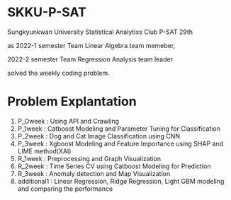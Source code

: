 # SKKU-P-SAT
Sungkyunkwan University Statistical Analytixs Club P-SAT 29th

as 2022-1 semester Team Linear Algebra team memeber,

2022-2 semester Team Regression Analysis team leader

solved the weekly coding problem.

# Problem Explantation
1. P_Oweek : Using API and Crawling
2. P_1week : Catboost Modeling and Parameter Tuning for Classification
3. P_2week : Dog and Cat Image Classification using CNN
4. P_3week : Xgboost Modeling and Feature Importance using SHAP and LIME method(XAI)
5. R_1week : Preprocessing and Graph Visualization
6. R_2week : Time Series CV using Catboost Modeling for Prediction
7. R_3week : Anomaly detection and Map Visualization
8. additional1 : Linear Regression, Ridge Regression, Light GBM modeling and comparing the performance
